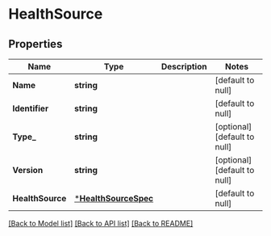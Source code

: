 # HealthSource

## Properties
Name | Type | Description | Notes
------------ | ------------- | ------------- | -------------
**Name** | **string** |  | [default to null]
**Identifier** | **string** |  | [default to null]
**Type_** | **string** |  | [optional] [default to null]
**Version** | **string** |  | [optional] [default to null]
**HealthSource** | [***HealthSourceSpec**](HealthSourceSpec.md) |  | [default to null]

[[Back to Model list]](../README.md#documentation-for-models) [[Back to API list]](../README.md#documentation-for-api-endpoints) [[Back to README]](../README.md)

